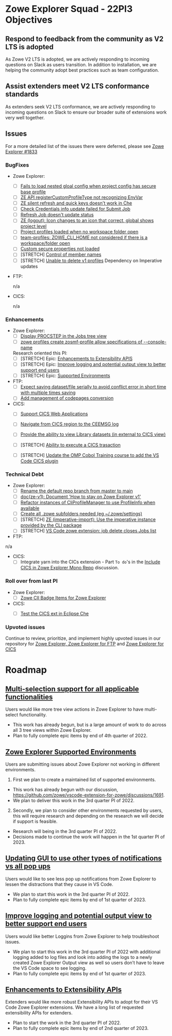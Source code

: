 # Zowe Explorer Squad - 22PI3 Objectives

## Respond to feedback from the community as V2 LTS is adopted
As Zowe V2 LTS is adopted, we are actively responding to incoming questions on Slack as users transition. In addition to installation, we are helping the community adopt best practices such as team configuration.

## Assist extenders meet V2 LTS conformance standards
As extenders seek V2 LTS conformance, we are actively responding to incoming questions on Slack to ensure our broader suite of extensions work very well together.

## Issues
For a more detailed list of the issues there were deferred, please see [Zowe Explorer #1833](https://github.com/zowe/vscode-extension-for-zowe/issues/1833)


### BugFixes

- Zowe Explorer:
  - [ ] [Fails to load nested gloal config when project config has secure base profile](https://github.com/zowe/vscode-extension-for-zowe/issues/1846)
  - [ ] [ZE API registerCustomProfileType not recognizing EnvVar](https://github.com/zowe/vscode-extension-for-zowe/issues/1825)
  - [ ] [ZE silent refresh and quick keys doesn't work in Che](https://github.com/zowe/vscode-extension-for-zowe/issues/1807)
  - [ ] [Check Credentials info update failed for Submit Job](https://github.com/zowe/vscode-extension-for-zowe/issues/1858)
  - [ ] [Refresh Job doesn't update status](https://github.com/zowe/vscode-extension-for-zowe/issues/1857)
  - [ ] [ZE (logout): Icon changes to an icon that correct, global shows project level](https://github.com/zowe/vscode-extension-for-zowe/issues/1839)
  - [ ] [Project profiles loaded when no workspace folder open](https://github.com/zowe/vscode-extension-for-zowe/issues/1802)
  - [ ] [team-profiles: ZOWE_CLI_HOME not considered if there is a workspace/folder open](https://github.com/zowe/vscode-extension-for-zowe/issues/1747)
  - [ ] [Custom secure properties not loaded](https://github.com/zowe/vscode-extension-for-zowe/issues/1663)
  - [ ] [STRETCH] [Control of member names](https://github.com/zowe/vscode-extension-for-zowe/issues/1849)
  - [ ] [STRETCH] [Unable to delete v1 profiles](https://github.com/zowe/vscode-extension-for-zowe/issues/1814) Dependency on Imperative updates

- FTP:

  n/a

- CICS:

  n/a

### Enhancements

- Zowe Explorer:
  - [ ] [Display PROCSTEP in the Jobs tree view](https://github.com/zowe/vscode-extension-for-zowe/issues/1832)
  - [ ] [zowe profiles create zosmf-profile allow specifications of --console-name](https://github.com/zowe/vscode-extension-for-zowe/issues/1667)
 
  Research oriented this PI:
  - [ ] [STRETCH] Epic: [Enhancements to Extensibility APIS](https://github.com/zowe/vscode-extension-for-zowe/issues/1791)
  - [ ] [STRETCH] Epic: [Improve logging and potential output view to better support end users](https://github.com/zowe/vscode-extension-for-zowe/issues/1024)
  - [ ] [STRETCH] Epic: [Supported Environments](https://github.com/zowe/vscode-extension-for-zowe/issues/1862)

- FTP:
  - [ ] [Expect saving dataset/file serially to avoid conflict error in short time with multiple times saving](https://github.com/zowe/vscode-extension-for-zowe/issues/1868)
  - [ ] [Add management of codepages conversion](https://github.com/zowe/zowe-cli-ftp-plugin/issues/83)

- CICS:
  - [ ] [Support CICS Web Applications](https://github.com/zowe/vscode-extension-for-cics/issues/273)
  - [ ] [Navigate from CICS region to the CEEMSG log](https://github.com/zowe/vscode-extension-for-cics/issues/178)
  - [ ] [Provide the ability to view Library datasets (in external to CICS view)](https://github.com/zowe/vscode-extension-for-cics/issues/250)
  - [ ] [STRETCH] [Ability to execute a CICS trasaction](https://github.com/zowe/vscode-extension-for-cics/issues/205)
  - [ ] [STRETCH] [Update the OMP Cobol Training course to add the VS Code CICS plugin](https://github.com/zowe/vscode-extension-for-cics/issues/189)


### Technical Debt

- Zowe Explorer:
  - [ ] [Rename the default repo branch from master to main](https://github.com/zowe/vscode-extension-for-zowe/issues/1869)
  - [ ] [doc(ze-v1): Document 'How to stay on Zowe Explorer v1'](https://github.com/zowe/vscode-extension-for-zowe/issues/1796) 
  - [ ] [Refactor instances of CliProfileManager to use ProfileInfo when available](https://github.com/zowe/vscode-extension-for-zowe/issues/1851)
  - [ ] [Create all .zowe subfolders needed (eg ~/.zowe/settings)](https://github.com/zowe/vscode-extension-for-zowe/issues/1850)
  - [ ] [STRETCH] [ZE (imperative-import): Use the imperative instance provided by the CLI package](https://github.com/zowe/vscode-extension-for-zowe/issues/1843)
  - [ ] [STRETCH] [VS Code zowe extension: job delete closes Jobs list](https://github.com/zowe/vscode-extension-for-zowe/issues/1676)

- FTP:

n/a

- CICS: 
  - [ ] Integrate yarn into the CICs extension
        - Part `To do`'s in the [Include CICS in Zowe Explorer Mono Repo](https://github.com/zowe/vscode-extension-for-zowe/discussions/1540) discussion.

### Roll over from last PI

- Zowe Explorer: 
  - [ ] [Zowe CII Badge Items for Zowe Explorer](https://github.com/zowe/vscode-extension-for-zowe/issues/1705)

- CICS:
  - [ ] [Test the CICS ext in Eclipse Che](https://github.com/zowe/vscode-extension-for-cics/issues/64)


### Upvoted issues
Continue to review, prioritize, and implement highly upvoted issues in our repository for [Zowe Explorer, Zowe Explorer for FTP](https://github.com/zowe/vscode-extension-for-zowe/issues?q=is%3Aissue+is%3Aopen+sort%3Areactions-%2B1-desc) and [Zowe Explorer for CICS](https://github.com/zowe/vscode-extension-for-cics/issues?q=is%3Aissue+is%3Aopen+sort%3Areactions-%2B1-desc)


# Roadmap

## [Multi-selection support for all applicable functionalities](https://github.com/zowe/vscode-extension-for-zowe/issues/1286)

Users would like more tree view actions in Zowe Explorer to have multi-select functionality.
-	This work has already begun, but is a large amount of work to do across all 3 tree views within Zowe Explorer.
- Plan to fully complete epic items by end of 4th quarter of 2022.

## [Zowe Explorer Supported Environments](https://github.com/zowe/vscode-extension-for-zowe/issues/1862)

Users are submitting issues about Zowe Explorer not working in different environments.
1. First we plan to create a maintained list of supported environments.  
- This work has already begun with our discussion, https://github.com/zowe/vscode-extension-for-zowe/discussions/1691.
- We plan to deliver this work in the 3rd quarter PI of 2022.
2. Secondly, we plan to consider other environments requested by users, this will require research and depending on the research we will decide if support is feasible.  
- Research will being in the 3rd quarter PI of 2022.
- Decisions made to continue the work will happen in the 1st quarter PI of 2023.

## [Updating GUI to use other types of notifications vs all pop ups](https://github.com/zowe/vscode-extension-for-zowe/issues/1517)

Users would like to see less pop up notifications from Zowe Explorer to lessen the distractions that they cause in VS Code.
-	We plan to start this work in the 3rd quarter PI of 2022.
-	Plan to fully complete epic items by end of 1st quarter of 2023.

## [Improve logging and potential output view to better support end users](https://github.com/zowe/vscode-extension-for-zowe/issues/1024)

Users would like better Loggins from Zowe Explorer to help troubleshoot issues.
- We plan to start this work in the 3rd quarter PI of 2022 with additional logging added to log files and look into adding the logs to a newly created Zowe Explorer Output view as well so users don’t have to leave the VS Code space to see logging.
- Plan to fully complete epic items by end of 1st quarter of 2023.

## [Enhancements to Extensibility APIs](https://github.com/zowe/vscode-extension-for-zowe/issues/1791)

Extenders would like more robust Extensibility APIs to adopt for their VS Code Zowe Explorer extensions.
We have a long list of requested extensibility APIs for extenders. 
- Plan to start the work in the 3rd quarter PI of 2022.
- Plan to fully complete epic items by end of 2nd quarter of 2023.

